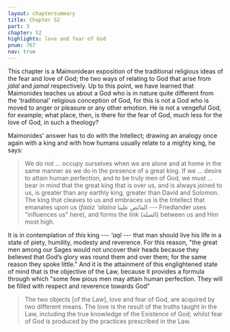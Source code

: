```yaml
---
layout: chaptersummary
title: Chapter 52
part: 3
chapter: 52
highlights: love and fear of God
pnum: 767
nav: true
---
```


This chapter is a Maimonidean exposition of the traditional religious ideas of the fear and love of God; the two ways of relating to God that arise from _jalal_ and _jamal_ respectively. Up to this point, we have learned that Maimonides teaches us about a God who is in nature quite different from the 'traditional' religious conception of God, for this is not a God who is moved to anger or pleasure or any other emotion. He is not a vengeful God, for example; what place, then, is there for the fear of God, much less for the love of God, in such a theology?

Maimonides' answer has to do with the Intellect; drawing an analogy once again with a king and with how humans usually relate to a mighty king, he says:
> We do not ... occupy ourselves when we are alone and at home in the same manner as we do in the presence of a great king. If we ... desire to attain human perfection, and to be truly men of God, we must ... bear in mind that the great king that is over us, and is always joined to us, is greater than any earthly king, greater than David and Solomon. The king that cleaves to us and embraces us is the Intellect that emanates upon us (_faaiz 'alaina_ الفائض علينا --- Friedlander uses "influences us" here), and forms the link (الصلة) between us and Him most high.

It is in contemplation of _this_ king --- _'aql_ --- that man should live his life in a state of piety, humility, modesty and reverence. For this reason, "the great men among our Sages would not uncover their heads because they believed that God’s glory was round them and over them; for the same reason they spoke little." And it is the attainment of this englightened state of mind that is the objective of the Law, because it provides a formula through which "some few pious men may attain human perfection. They will be filled with respect and reverence towards God"

 > The two objects [of the Law], love and fear of God, are acquired by two different means. The love is the result of the truths taught in the Law, including the true knowledge of the Existence of God; whilst fear of God is produced by the practices prescribed in the Law.
